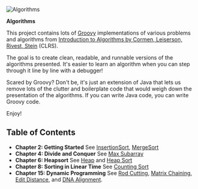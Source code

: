 ![Algorithms](http://www.cs.pitt.edu/~kirk/cs2150/CLRS3e-cover.jpg)

**Algorithms**

This project contains lots of [Groovy](http://groovy.codehaus.org) implementations of various problems and algorithms from [Introduction to Algorithms by Cormen, Leiserson, Rivest, Stein](http://en.wikipedia.org/wiki/Introduction_to_Algorithms) (CLRS).

The goal is to create clean, readable, and runnable versions of the algorithms presented. It's easier to learn an algorithm when you can step through it line by line with a debugger!

Scared by Groovy? Don't be, it's just an extension of Java that lets us remove lots of the clutter and boilerplate code that would weigh down the presentation of the algorithms. If you can write Java code, you can write Groovy code.

Enjoy!

Table of Contents
-----------------
- **Chapter 2: Getting Started** See [InsertionSort](https://github.com/phillco/Algorithms/blob/master/src/algorithms/InsertionSort.groovy), [MergeSort](https://github.com/phillco/Algorithms/blob/master/src/algorithms/MergeSort.groovy)
- **Chapter 4: Divide and Conquer** See [Max Subarray](https://github.com/phillco/Algorithms/blob/master/src/algorithms/MaxSubArray.groovy)
- **Chapter 6: Heapsort** See [Heap](https://github.com/phillco/Algorithms/blob/master/src/algorithms/Heap.groovy) and [Heap Sort](https://github.com/phillco/Algorithms/blob/master/src/algorithms/Heap.groovy)
- **Chapter 8: Sorting in Linear Time** See [Counting Sort](https://github.com/phillco/Algorithms/blob/master/src/algorithms/CountingSort.groovy)
- **Chapter 15: Dynamic Programming** See [Rod Cutting](https://github.com/phillco/Algorithms/blob/master/src/algorithms/RodCutting.groovy), [Matrix Chaining](https://github.com/phillco/Algorithms/blob/master/src/algorithms/MatrixChaining.groovy), [Edit Distance](https://github.com/phillco/Algorithms/blob/master/src/algorithms/AdvancedEditDistance.groovy), and [DNA Alignment](https://github.com/phillco/Algorithms/blob/master/src/algorithms/DnaAlignment.groovy).